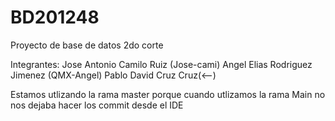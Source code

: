 # BD201248
Proyecto de base de datos 2do corte 

Integrantes: 
Jose Antonio Camilo Ruiz (Jose-cami)
Angel Elias Rodriguez Jimenez (QMX-Angel)
Pablo David Cruz Cruz(<--)

Estamos utlizando la rama master porque cuando utlizamos la rama Main no nos dejaba hacer los commit desde el IDE
